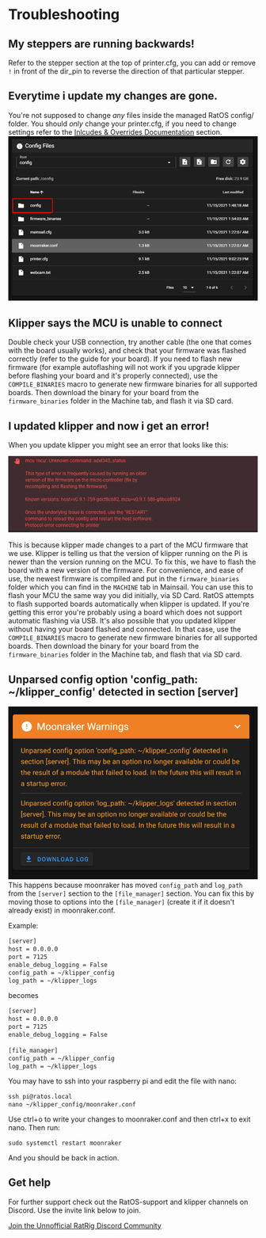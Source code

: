 # Troubleshooting

## My steppers are running backwards!

Refer to the stepper section at the top of printer.cfg, you can add or remove `!` in front of the dir_pin to reverse the direction of that particular stepper.

## Everytime i update my changes are gone.

You're not supposed to change _any_ files inside the managed RatOS config/ folder. You should _only_ change your printer.cfg, if you need to change settings refer to the [Inlcudes & Overrides Documentation](/docs/configuration/includes-and-overrides) section.
![Hands off the RatOS Managed Config Folder!](/img/config-folder.png)

## Klipper says the MCU is unable to connect

Double check your USB connection, try another cable (the one that comes with the board usually works), and check that your firmware was flashed correctly (refer to the guide for your board).
If you need to flash new firmware (for example autoflashing will not work if you upgrade klipper before flashing your board and it's properly connected), use the `COMPILE_BINARIES` macro to generate new firmware binaries for all supported boards. Then download the binary for your board from the `firmware_binaries` folder in the Machine tab, and flash it via SD card.

## I updated klipper and now i get an error!

When you update klipper you might see an error that looks like this:

![Firmware version mismatch between host and guest](/img/firmware_version_mismatch.png)

This is because klipper made changes to a part of the MCU firmware that we use. Klipper is telling us that the version of klipper running on the Pi is newer than the version running on the MCU. To fix this, we have to flash the board with a new version of the firmware. For convenience, and ease of use, the newest firmware is compiled and put in the `firmware_binaries` folder which you can find in the `MACHINE` tab in Mainsail. You can use this to flash your MCU the same way you did initially, via SD Card. RatOS attempts to flash supported boards automatically when klipper is updated. If you're getting this error you're probably using a board which does not support automatic flashing via USB. It's also possible that you updated klipper without having your board flashed and connected. In that case, use the `COMPILE_BINARIES` macro to generate new firmware binaries for all supported boards. Then download the binary for your board from the `firmware_binaries` folder in the Machine tab, and flash that via SD card.

## Unparsed config option 'config_path: ~/klipper_config' detected in section \[server\]
![Unparsed config option](/img/moonraker_unparsed_config.png)
This happens because moonraker has moved `config_path` and `log_path` from the `[server]` section to the `[file_manager]` section. You can fix this by moving those to options into the `[file_manager]` (create it if it doesn't already exist) in moonraker.conf.

Example:
```properties
[server]
host = 0.0.0.0
port = 7125
enable_debug_logging = False
config_path = ~/klipper_config
log_path = ~/klipper_logs
```

becomes
```properties
[server]
host = 0.0.0.0
port = 7125
enable_debug_logging = False

[file_manager]
config_path = ~/klipper_config
log_path = ~/klipper_logs
```

You may have to ssh into your raspberry pi and edit the file with nano:

```
ssh pi@ratos.local
nano ~/klipper_config/moonraker.conf
```

Use ctrl+o to write your changes to moonraker.conf and then ctrl+x to exit nano. Then run:

```
sudo systemctl restart moonraker
```

And you should be back in action.


## Get help

For further support check out the RatOS-support and klipper channels on Discord. Use the invite link below to join.

<a href="https://discord.gg/ratrig" class="button button--primary">Join the Unnofficial RatRig Discord Community</a>
